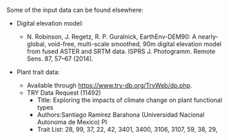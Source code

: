 Some of the input data can be found elsewhere:
- Digital elevation model:
    - N. Robinson, J. Regetz, R. P. Guralnick, EarthEnv-DEM90: A nearly-global, void-free, multi-scale smoothed, 90m digital elevation model from fused ASTER and SRTM data. ISPRS J. Photogramm. Remote Sens. 87, 57–67 (2014).

- Plant trait data:
    - Available through https://www.try-db.org/TryWeb/dp.php.
    - TRY Data Request (11492)
        - Title: Exploring the impacts of climate change on plant functional types
        - Authors:Santiago Ramirez Barahona (Universidad Nacional Autonoma de Mexico) PI
        - Trait List: 28, 99, 37, 22, 42, 3401, 3400, 3106, 3107, 59, 38, 29,
